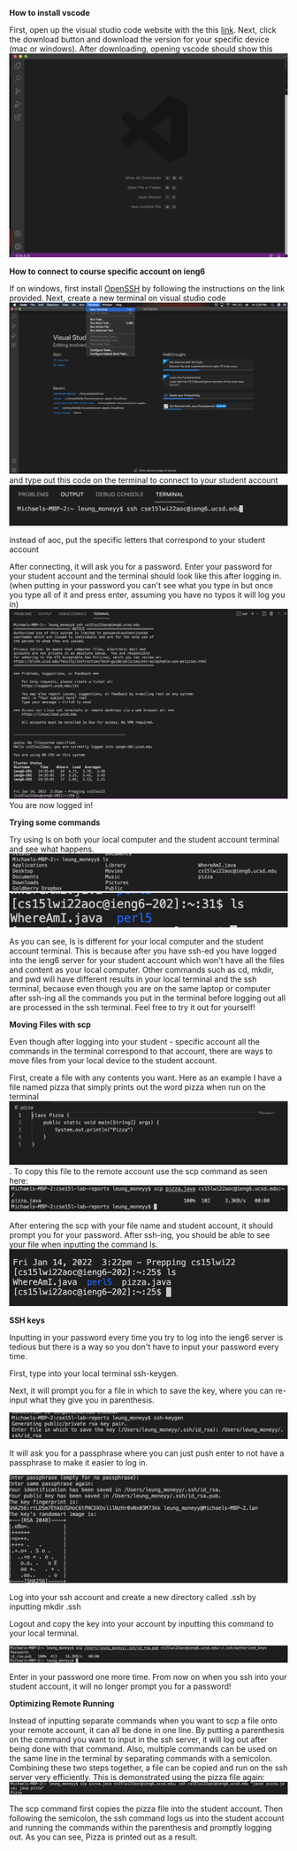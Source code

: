 **How to install vscode**

First, open up the visual studio code website with the this [link](https://code.visualstudio.com/).
Next, click the download button and download the version for your specific device (mac or windows).
After downloading, opening vscode should show this ![image](vscode.png)

**How to connect to course specific account on ieng6**

If on windows, first install [OpenSSH](https://docs.microsoft.com/en-us/windows-server/administration/openssh/openssh_install_firstuse) by following the instructions on the link provided. Next, create a new terminal on visual studio code ![image](Newterminal.png) and type out this code on the terminal to connect to your student account ![image](sshcommand.png)

instead of aoc, put the specific letters that correspond to your student account

After connecting, it will ask you for a password. Enter your password for your student account and the terminal should look like this after logging in. (when putting in your password you can't see what you type in but once you type all of it and press enter, assuming you have no typos it will log you in) ![image](loggingintossh.png) 
You are now logged in!

**Trying some commands**

Try using ls on both your local computer and the student account terminal and see what happens. ![image](ls.png) ![image](lsonssh.png)

As you can see, ls is different for your local computer and the student account terminal. This is because after you have ssh-ed you have logged into the ieng6 server for your student account which won't have all the files and content as your local computer. Other commands such as cd, mkdir, and pwd will have different results in your local terminal and the ssh terminal, because even though you are on the same laptop or computer after ssh-ing all the commands you put in the terminal before logging out all are processed in the ssh terminal. Feel free to try it out for yourself!

**Moving Files with scp**

Even though after logging into your student - specific account all the commands in the terminal correspond to that account, there are ways to move files from your local device to the student account.

First, create a file with any contents you want. Here as an example I have a file named pizza that simply prints out the word pizza when run on the terminal ![image](pizza.png). To copy this file to the remote account use the scp command as seen here: 
![image](scp.png)

After entering the scp with your file name and student account, it should prompt you for your password. After ssh-ing, you should be able to see your file when inputting the command ls. ![image](pizzals.png)

**SSH keys**

Inputting in your password every time you try to log into the ieng6 server is tedious but there is a way so you don't have to input your password every time. 

First, type into your local terminal ssh-keygen. 

Next, it will prompt you for a file in which to save the key, where you can re-input what they give you in parenthesis. 

![image](sshkeygen.png)

It will ask you for a passphrase where you can just push enter to not have a passphrase to make it easier to log in. 

![image](key.png)

Log into your ssh account and create a new directory called .ssh by inputting mkdir .ssh

Logout and copy the key into your account by inputting this command to your local terminal. 

![image](key2.png)

Enter in your password one more time. From now on when you ssh into your student account, it will no longer prompt you for a password!

**Optimizing Remote Running**

Instead of inputting separate commands when you want to scp a file onto your remote account, it can all be done in one line. By putting a parenthesis on the command you want to input in the ssh server, it will log out after being done with that command. Also, multiple commands can be used on the same line in the terminal by separating commands with a semicolon. Combining these two steps together, a file can be copied and run on the ssh server very efficiently. This is demonstrated using the pizza file again: 
![image](optimizing.png)

The scp command first copies the  pizza file into the student account. Then following the semicolon, the ssh command logs us into the student account and running the commands within the parenthesis and promptly logging out. As you can see, Pizza is printed out as a result. 



